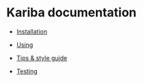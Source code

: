 # Kariba documentation

- [Installation](installation.md)

- [Using](using.md)

- [Tips & style guide](style-and-tips.md)

- [Testing](testing.md)
